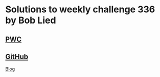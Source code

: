 # Solutions to weekly challenge 336 by Bob Lied

## [PWC](https://perlweeklychallenge.org/blog/perl-weekly-challenge-336/)
## [GitHub](https://github.com/boblied/perlweeklychallenge-club/tree/master/challenge-336/bob-lied)
[Blog](https://dev.to/boblied/pwc-334-first-we-do-the-range-sum-then-we-take-manhattan-3n62)
